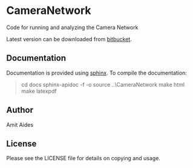 CameraNetwork
=============

Code for running and analyzing the Camera Network

Latest version can be downloaded from [bitbucket](http://bitbucket.org/amitibo/CameraNetwork_git).

Documentation
-------------

Documentation is provided using [sphinx](http://www.sphinx-doc.org/).
To compile the documentation:

> cd docs
> sphinx-apidoc -f -o source ..\CameraNetwork
> make html
> make latexpdf

Author
------

Amit Aides

License
-------

Please see the LICENSE file for details on copying and usage.

